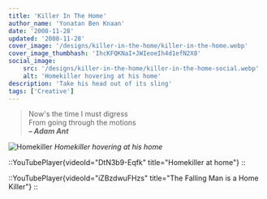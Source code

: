 ```yaml
---
title: 'Killer In The Home'
author_name: 'Yonatan Ben Knaan'
date: '2008-11-28'
updated: '2008-11-28'
cover_image: '/designs/killer-in-the-home/killer-in-the-home.webp'
cover_image_thumbhash: 'IhcKFQKNaI+JWIeoeIh4d1efN2X8'
social_image: 
    src: '/designs/killer-in-the-home/killer-in-the-home-social.webp'
    alt: 'Homekiller hovering at his home'
description: 'Take his head out of its sling'
tags: ['Creative']
---
```


> Now's the time I must digress  
> From going through the motions  
> ***– Adam Ant***

![Homekiller](/designs/killer-in-the-home/killer-in-the-home.webp)
*Homekiller hovering at his home*

::YouTubePlayer{videoId="DtN3b9-Eqfk" title="Homekiller at home"}
::

::YouTubePlayer{videoId="iZBzdwuFHzs" title="The Falling Man is a Home Killer"}
::